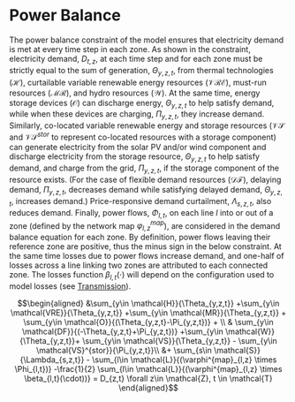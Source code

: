 # Power Balance

The power balance constraint of the model ensures that electricity demand is met at every time step in each zone.
As shown in the constraint, electricity demand, $D_{t,z}$, at each time step and for each zone must be strictly equal to the sum of generation, $\Theta_{y,z,t}$, from thermal technologies ($\mathcal{H}$), curtailable variable renewable energy resources ($\mathcal{VRE}$), must-run resources ($\mathcal{MR}$), and hydro resources ($\mathcal{W}$).
At the same time, energy storage devices ($\mathcal{O}$) can discharge energy, $\Theta_{y,z,t}$ to help satisfy demand, while when these devices are charging, $\Pi_{y,z,t}$, they increase demand.
Similarly, co-located variable renewable energy and storage resources ($\mathcal{VS}$ and $\mathcal{VS}^{stor}$ to represent co-located resources with a storage component) can generate electricity from the solar PV and/or wind component and discharge electricity from the storage resource, $\Theta_{y,z,t}$ to help satisfy demand, and charge from the grid, $\Pi_{y,z,t}$, if the storage component of the resource exists.
(For the case of flexible demand resources ($\mathcal{DF}$), delaying demand, $\Pi_{y,z,t}$, decreases demand while satisfying delayed demand, $\Theta_{y,z,t}$, increases demand.)
Price-responsive demand curtailment, $\Lambda_{s,z,t}$, also reduces demand.
Finally, power flows, $\Phi_{l,t}$, on each line $l$ into or out of a zone (defined by the network map $\varphi^{map}_{l,z}$), are considered in the demand balance equation for each zone.
By definition, power flows leaving their reference zone are positive, thus the minus sign in the below constraint.
At the same time losses due to power flows increase demand, and one-half of losses across a line linking two zones are attributed to each connected zone.
The losses function $\beta_{l,t}(\cdot)$ will depend on the configuration used to model losses (see [Transmission](https://genxproject.github.io/GenX/docs/build/transmission.html)).

```math
\begin{aligned}
	&\sum_{y\in \mathcal{H}}{\Theta_{y,z,t}} +\sum_{y\in \mathcal{VRE}}{\Theta_{y,z,t}} +\sum_{y\in \mathcal{MR}}{\Theta_{y,z,t}} + \sum_{y\in \mathcal{O}}{(\Theta_{y,z,t}-\Pi_{y,z,t})} + \\
	& \sum_{y\in \mathcal{DF}}{(-\Theta_{y,z,t}+\Pi_{y,z,t})} +\sum_{y\in \mathcal{W}}{\Theta_{y,z,t}}+ \sum_{y\in \mathcal{VS}}{\Theta_{y,z,t}} - \sum_{y\in \mathcal{VS}^{stor}}{\Pi_{y,z,t}}\\
	&+ \sum_{s\in \mathcal{S}}{\Lambda_{s,z,t}}  - \sum_{l\in \mathcal{L}}{(\varphi^{map}_{l,z} \times \Phi_{l,t})} -\frac{1}{2} \sum_{l\in \mathcal{L}}{(\varphi^{map}_{l,z} \times \beta_{l,t}(\cdot))} = D_{z,t}
	\forall z\in \mathcal{Z},  t \in \mathcal{T}
\end{aligned}
```
